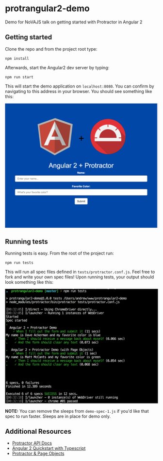 # protrangular2-demo
Demo for NoVAJS talk on getting started with Protractor in Angular 2

## Getting started

Clone the repo and from the project root type:
```
npm install
```
Afterwards, start the Angular2 dev server by typing:
```
npm run start
```
This will start the demo application on `localhost:8080`. You can confirm by navigating to this address in your browser.
You should see something like this:

![The App](public/images/demo-app.png)

## Running tests
Running tests is easy. From the root of the project run:
```
npm run tests
```
This will run all spec files defined in `tests/protractor.conf.js`. Feel free to fork and write your own spec files!
Upon running tests, your output should look something like this:

![The Tests](public/images/demo-app-tests.png)

**NOTE:** You can remove the sleeps from `demo-spec-1.js` if you'd like that spec to run faster. Sleeps are in place for demo only.

## Additional Resources
- [Protractor API Docs](http://www.protractortest.org/#/api)
- [Angular 2 Quickstart with Typescript](https://angular.io/docs/ts/latest/quickstart.html)
- [Protractor & Page Objects](http://moduscreate.com/protractor-and-page-objects/)
